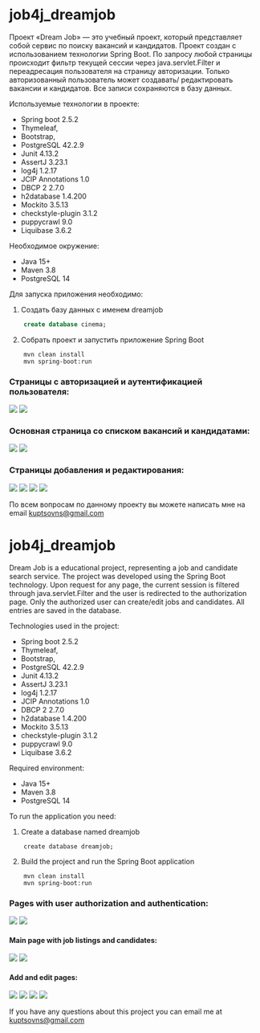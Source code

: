 <h1>job4j_dreamjob</h1>
Проект «Dream Job» — это учебный проект, который представляет собой сервис по поиску вакансий и кандидатов. Проект создан с использованием технологии Spring Boot.
По запросу любой страницы происходит фильтр текущей сессии через java.servlet.Filter и переадресация пользователя на страницу авторизации. Только авторизованный пользователь может создавать/ редактировать вакансии и кандидатов. Все записи сохраняются в базу данных.  

Используемые технологии в проекте:
- Spring boot 2.5.2
- Thymeleaf,
- Bootstrap,
- PostgreSQL 42.2.9
- Junit 4.13.2
- AssertJ 3.23.1
- log4j 1.2.17
- JCIP Annotations 1.0
- DBCP 2 2.7.0
- h2database 1.4.200
- Mockito 3.5.13
- checkstyle-plugin 3.1.2
- puppycrawl 9.0
- Liquibase 3.6.2

Необходимое окружение:
- Java 15+
- Maven 3.8
- PostgreSQL 14

Для запуска приложения необходимо:

1. Создать базу данных с именем dreamjob
```sql
    create database cinema;
```

2. Собрать проект и запустить приложение Spring Boot
```
    mvn clean install
    mvn spring-boot:run
```

### Страницы с авторизацией и аутентификацией пользователя:
![](img/login.png)
![](img/reg.png)

### Основная страница со списком вакансий и кандидатами:
![](img/posts.png)
![](img/candidates.png)

### Страницы добавления и редактирования:
![](img/AddPosts.png)
![](img/AddCandidates.png)
![](img/UpdatePosts.png)
![](img/UpdateCandidates.png)


По всем вопросам по данному проекту вы можете написать мне на email kuptsovns@gmail.com


<h1>job4j_dreamjob</h1>
Dream Job is a educational project, representing a job and candidate search service. The project was developed using the Spring Boot technology.
Upon request for any page, the current session is filtered through java.servlet.Filter and the user is redirected to the authorization page. Only the authorized user can create/edit jobs and candidates. All entries are saved in the database.  

Technologies used in the project: 
- Spring boot 2.5.2
- Thymeleaf, 
- Bootstrap, 
- PostgreSQL 42.2.9
- Junit 4.13.2
- AssertJ 3.23.1
- log4j 1.2.17
- JCIP Annotations 1.0
- DBCP 2 2.7.0
- h2database 1.4.200
- Mockito 3.5.13
- checkstyle-plugin 3.1.2
- puppycrawl 9.0
- Liquibase 3.6.2

Required environment:
- Java 15+
- Maven 3.8
- PostgreSQL 14

To run the application you need:

1. Create a database named dreamjob
```ql
    create database dreamjob;
```

2. Build the project and run the Spring Boot application
```
    mvn clean install
    mvn spring-boot:run
```

### Pages with user authorization and authentication:
![](img/login.png)
![](img/reg.png)

#### Main page with job listings and candidates:
![](img/posts.png)
![](img/candidates.png)

#### Add and edit pages:
![](img/AddPosts.png)
![](img/AddCandidates.png)
![](img/UpdatePosts.png)
![](img/UpdateCandidates.png)


If you have any questions about this project you can email me at kuptsovns@gmail.com

